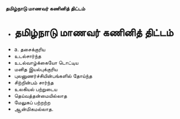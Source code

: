 **தமிழ்நாடு மாணவர் கணினித் திட்டம்**
- # தமிழ்நாடு மாணவர் கணினித் திட்டம்
- a. தசைக்குரிய
- உடல்சார்ந்த
- உடல்வாழ்க்கையோ டொட்டிய
- மனித இயல்புக்குரிய
- புலனுணர்ச்சியின்பங்களில் தோய்ந்த
- சிற்றின்பம் சார்ந்த
- உலகியல் பற்றுடைய
- தெய்வத்தன்மையில்லாத
- மேலுகப் பற்றற்ற
- ஆன்மிகமல்லாத.

